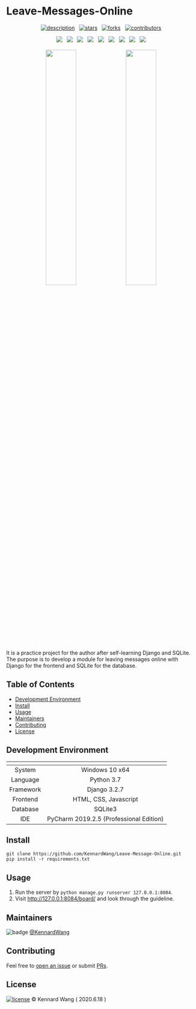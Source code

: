 # Leave-Messages-Online

<div align="center">

  [![description](https://img.shields.io/badge/project-Individual-FFB7C5?style=for-the-badge)](https://github.com/KennardWang/Leave-Messages-Online)
  &nbsp;
  [![stars](https://img.shields.io/github/stars/KennardWang/Leave-Messages-Online?style=for-the-badge&color=FDEE21)](https://github.com/KennardWang/Leave-Messages-Online/stargazers)
  &nbsp;
  [![forks](https://img.shields.io/github/forks/KennardWang/Leave-Messages-Online?style=for-the-badge&color=white)](https://github.com/KennardWang/Leave-Messages-Online/forks)
  &nbsp;
  [![contributors](https://img.shields.io/github/contributors/KennardWang/Leave-Messages-Online?style=for-the-badge&color=8BC0D0)](https://github.com/KennardWang/Leave-Messages-Online/graphs/contributors)
  
  <img src="https://img.shields.io/badge/Windows-0078D6?style=for-the-badge&logo=windows&logoColor=white" />
  &nbsp;
  <img src="https://img.shields.io/badge/Python-D5C100?style=for-the-badge&logo=python&logoColor=blue" />
  &nbsp;
  <img src="https://img.shields.io/badge/conda-342B029.svg?&style=for-the-badge&logo=anaconda&logoColor=white" />
  &nbsp;
  <img src="https://img.shields.io/badge/Django-092E20?style=for-the-badge&logo=django&logoColor=green" />
  &nbsp;
  <img src="https://img.shields.io/badge/HTML5-E34F26?style=for-the-badge&logo=html5&logoColor=white" />
  &nbsp;
  <img src="https://img.shields.io/badge/CSS3-1572B6?style=for-the-badge&logo=css3&logoColor=white" />
  &nbsp;
  <img src="https://img.shields.io/badge/JavaScript-323330?style=for-the-badge&logo=javascript&logoColor=F7DF1E" />
  &nbsp;
  <img src="https://img.shields.io/badge/SQLite-07405E?style=for-the-badge&logo=sqlite&logoColor=white" />
  &nbsp;
  <img src="https://img.shields.io/badge/PyCharm-00FF7F.svg?&style=for-the-badge&logo=PyCharm&logoColor=white" />
</div>

<br>

<div align=center>
  <img src="https://kennardwang.github.io/Image-Source/Leave-Messages-Online/OnlineMessageForm.png" width="40%" />
  &nbsp;
  <img src="https://kennardwang.github.io/Image-Source/Leave-Messages-Online/OnlineMessageBoard.png" width="40%" />
</div>

<br>

It is a practice project for the author after self-learning Django and SQLite. The purpose is to develop a module for leaving messages online with Django for the frontend and SQLite for the database.



## Table of Contents

- [Development Environment](#development-environment)
- [Install](#install)
- [Usage](#usage)
- [Maintainers](#maintainers)
- [Contributing](#contributing)
- [License](#license)



## Development Environment

| <!-- --> | <!-- --> |
|:---:|:---:|
|System|Windows 10 x64|
|Language|Python 3.7|
|Framework|Django 3.2.7|
|Frontend|HTML, CSS, Javascript|
|Database|SQLite3|
|IDE|PyCharm 2019.2.5 (Professional Edition)|



## Install

```
git clone https://github.com/KennardWang/Leave-Message-Online.git
pip install -r requirements.txt
```



## Usage

1. Run the server by `python manage.py runserver 127.0.0.1:8084`.
2. Visit http://127.0.0.1:8084/board/ and look through the guideline.



## Maintainers

![badge](https://img.shields.io/badge/maintenance-NO-EF2D5E) [@KennardWang](https://github.com/KennardWang)



## Contributing

Feel free to [open an issue](https://github.com/KennardWang/Leave-Messages-Online/issues) or submit [PRs](https://github.com/KennardWang/Leave-Messages-Online/pulls).



## License

[![license](https://img.shields.io/github/license/KennardWang/Leave-Messages-Online)](LICENSE) © Kennard Wang ( 2020.6.18 )
